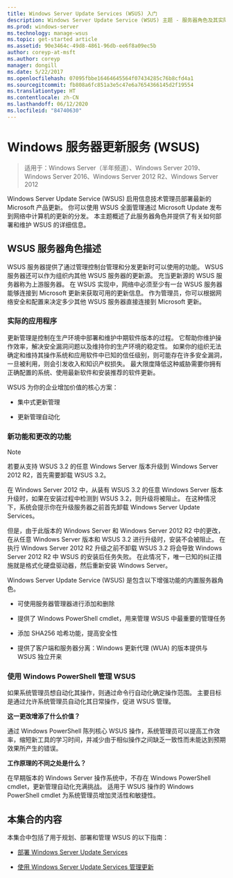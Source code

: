 ```yaml
---
title: Windows Server Update Services (WSUS) 入门
description: Windows Server Update Service (WSUS) 主题 - 服务器角色及其实际应用程序的概述
ms.prod: windows-server
ms.technology: manage-wsus
ms.topic: get-started article
ms.assetid: 90e3464c-49d8-4861-96db-ee6f8a09ec5b
author: coreyp-at-msft
ms.author: coreyp
manager: dongill
ms.date: 5/22/2017
ms.openlocfilehash: 07095fbbe16464645564f07434285c76b8cfd4a1
ms.sourcegitcommit: fb808a6fc851a3e5c47e6a7654366145d2f19554
ms.translationtype: HT
ms.contentlocale: zh-CN
ms.lasthandoff: 06/12/2020
ms.locfileid: "84740630"
---
```

# <a name="windows-server-update-services-wsus"></a>Windows 服务器更新服务 (WSUS)

>适用于：Windows Server（半年频道）、Windows Server 2019、Windows Server 2016、Windows Server 2012 R2、Windows Server 2012

Windows Server Update Service (WSUS) 启用信息技术管理员部署最新的 Microsoft 产品更新。 你可以使用 WSUS 全面管理通过 Microsoft Update 发布到网络中计算机的更新的分发。 本主题概述了此服务器角色并提供了有关如何部署和维护 WSUS 的详细信息。

## <a name="wsus-server-role-description"></a>WSUS 服务器角色描述
WSUS 服务器提供了通过管理控制台管理和分发更新时可以使用的功能。 WSUS 服务器还可以作为组织内其他 WSUS 服务器的更新源。 充当更新源的 WSUS 服务器称为上游服务器。 在 WSUS 实现中，网络中必须至少有一台 WSUS 服务器能够连接到 Microsoft 更新来获取可用的更新信息。 作为管理员，你可以根据网络安全和配置来决定多少其他 WSUS 服务器直接连接到 Microsoft 更新。

### <a name="practical-applications"></a>实际的应用程序
更新管理是控制在生产环境中部署和维护中期软件版本的过程。 它帮助你维护操作效率，解决安全漏洞问题以及维持你的生产环境的稳定性。 如果你的组织无法确定和维持其操作系统和应用软件中已知的信任级别，则可能存在许多安全漏洞，一旦被利用，则会引发收入和知识产权损失。 最大限度降低这种威胁需要你拥有正确配置的系统、使用最新软件和安装推荐的软件更新。

WSUS 为你的企业增加价值的核心方案：

-   集中式更新管理

-   更新管理自动化

### <a name="new-and-changed-functionality"></a>新功能和更改的功能

> [!NOTE]
> 若要从支持 WSUS 3.2 的任意 Windows Server 版本升级到 Windows Server 2012 R2，首先需要卸载 WSUS 3.2。
> 
> 在 Windows Server 2012 中，从装有 WSUS 3.2 的任意 Windows Server 版本升级时，如果在安装过程中检测到 WSUS 3.2，则升级将被阻止。 在这种情况下，系统会提示你在升级服务器之前首先卸载 Windows Server Update Services。
> 
> 但是，由于此版本的 Windows Server 和 Windows Server 2012 R2 中的更改，在从任意 Windows Server 版本和 WSUS 3.2 进行升级时，安装不会被阻止。 在执行 Windows Server 2012 R2 升级之前不卸载 WSUS 3.2 将会导致 Windows Server 2012 R2 中 WSUS 的安装后任务失败。 在此情况下，唯一已知的纠正措施就是格式化硬盘驱动器，然后重新安装 Windows Server。

Windows Server Update Service (WSUS) 是包含以下增强功能的内置服务器角色。

-   可使用服务器管理器进行添加和删除

-   提供了 Windows PowerShell cmdlet，用来管理 WSUS 中最重要的管理任务

-   添加 SHA256 哈希功能，提高安全性

-   提供了客户端和服务器分离：Windows 更新代理 (WUA) 的版本提供与 WSUS 独立开来

### <a name="using-windows-powershell-to-manage-wsus"></a>使用 Windows PowerShell 管理 WSUS
如果系统管理员想自动化其操作，则通过命令行自动化确定操作范围。 主要目标是通过允许系统管理员自动化其日常操作，促进 WSUS 管理。

**这一更改增添了什么价值？**

通过 Windows PowerShell 陈列核心 WSUS 操作，系统管理员可以提高工作效率，缩短新工具的学习时间，并减少由于相似操作之间缺乏一致性而未能达到预期效果所产生的错误。

**工作原理的不同之处是什么？**

在早期版本的 Windows Server 操作系统中，不存在 Windows PowerShell cmdlet，更新管理自动化充满挑战。 适用于 WSUS 操作的 Windows PowerShell cmdlet 为系统管理员增加灵活性和敏捷性。

## <a name="in-this-collection"></a>本集合的内容
本集合中包括了用于规划、部署和管理 WSUS 的以下指南：

-   [部署 Windows Server Update Services](../deploy/deploy-windows-server-update-services.md)

-   [使用 Windows Server Update Services 管理更新](../manage/update-management-with-windows-server-update-services.md)


